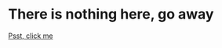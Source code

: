 <title>Nothing here</title>
<h1>There is nothing here, go away</h1>






<a href = "Last page.html">Psst, click me</a>

